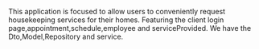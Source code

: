 This application is focused to allow users to conveniently request housekeeping services for their homes.
Featuring the client login page,appointment,schedule,employee and serviceProvided.
We have the Dto,Model,Repository and service.
